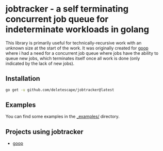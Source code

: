 # jobtracker - a self terminating concurrent job queue for indeterminate workloads in golang

This library is primarily useful for technically-recursive work with an unknown size at the start of the work. It was originally created for [goop](https://github.com/deletescape/goop) where i had a need for a concurrent job queue where jobs have the ability to queue new jobs, which terminates itself once all work is done (only indicated by the lack of new jobs). 

## Installation

```bash
go get -u github.com/deletescape/jobtracker@latest
```

## Examples

You can find some examples in the [_examples/](_examples/) directory.

## Projects using jobtracker

* [goop](https://github.com/deletescape/goop)